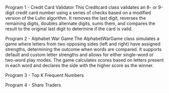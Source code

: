 Program 1 - Credit Card Validator
This Creditcard class validates an 8- or 9-digit credit card number using a series of checks based on a modified version of the Luhn algorithm. It removes the last digit, reverses the remaining digits, doubles alternate digits, sums them, and compares the result to the original last digit to determine if the card is valid.

Program 2 - Alphabet War Game
The AlphabetWarGame class simulates a game where letters from two opposing sides (left and right) have assigned strengths, determining the outcome when words are compared. It supports default and custom letter strengths and allows for either single-word or two-word play modes. The game calculates scores based on letters present in each word and declares the side with the higher score as the winner.

Program 3 - Top K Frequent Numbers

Program 4 - Share Traders
